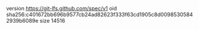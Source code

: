 version https://git-lfs.github.com/spec/v1
oid sha256:c401672bb696b9577cb24ad82623f333f63cd1905c8d00985305842939b6089e
size 14516
